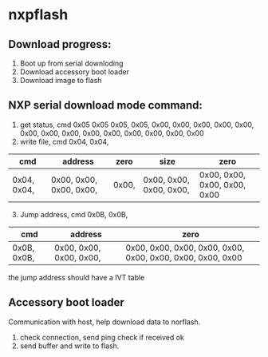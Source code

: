 # nxpflash
## Download progress:
1. Boot up from serial downloding
2. Download accessory boot loader
3. Download image to flash


## NXP serial download mode command:
1. get status, cmd 0x05 0x05
  0x05, 0x05, 0x00, 0x00, 0x00, 0x00, 0x00, 0x00, 0x00, 0x00, 0x00, 0x00, 0x00, 0x00, 0x00, 0x00
2. write file, cmd 0x04, 0x04, 

cmd | address | zero | size | zero 
----| ------- | ---- | ---- | ----
0x04, 0x04, |  0x00, 0x00, 0x00, 0x00, | 0x00, |	0x00, 0x00, 0x00, 0x00, |	0x00, 0x00, 0x00, 0x00, 0x00

3. Jump address, cmd 0x0B, 0x0B, 

cmd | address | zero 
----| ------- | ---- 
0x0B, 0x0B, |  0x00, 0x00, 0x00, 0x00, | 0x00, 	0x00, 0x00, 0x00, 0x00, 0x00, 0x00, 0x00, 0x00, 0x00

the jump address should have a IVT table


## Accessory boot loader
Communication with host, help download data to norflash.

1. check connection, send ping check if received ok
2. send buffer and write to flash.
